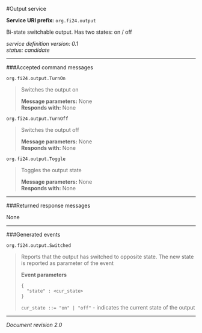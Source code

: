 #Output service

**Service URI prefix:**    `org.fi24.output`

Bi-state switchable output. Has two states: on / off

*service definition version: 0.1*  
*status: candidate*

---

###Accepted command messages

`org.fi24.output.TurnOn`

> Switches the output on
> 
> **Message parameters:** None  
> **Responds with:** None


`org.fi24.output.TurnOff` 

> Switches the output off
> 
>**Message parameters:** None  
>**Responds with:** None

`org.fi24.output.Toggle`

> Toggles the output state
> 
>**Message parameters:** None  
>**Responds with:** None

---


###Returned response messages

None

---

###Generated events

`org.fi24.output.Switched`

> Reports that the output has switched to opposite state. The new state is reported as parameter of the event
>  
> **Event parameters**
> 
>```
>{
>   "state" : <cur_state>
>}
>```
>
>`cur_state ::= "on" | "off"` - indicates the current state of the output  




---

*Document revision 2.0*
